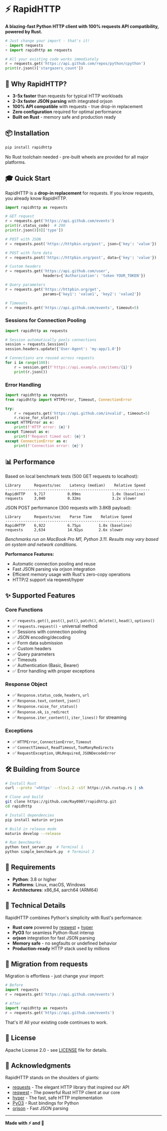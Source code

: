 # ⚡ RapidHTTP

**A blazing-fast Python HTTP client with 100% requests API compatibility, powered by Rust.**

```python
# Just change your import - that's it!
- import requests
+ import rapidhttp as requests

# All your existing code works immediately
r = requests.get('https://api.github.com/repos/python/cpython')
print(r.json()['stargazers_count'])
```

## 🚀 Why RapidHTTP?

- **3-5x faster** than requests for typical HTTP workloads
- **2-3x faster JSON parsing** with integrated orjson
- **100% API compatible** with requests - true drop-in replacement
- **Zero configuration** required for optimal performance
- **Built on Rust** - memory safe and production ready

## 📦 Installation

```bash
pip install rapidhttp
```

No Rust toolchain needed - pre-built wheels are provided for all major platforms.

## 🎓 Quick Start

RapidHTTP is a **drop-in replacement** for requests. If you know requests, you already know RapidHTTP.

```python
import rapidhttp as requests

# GET request
r = requests.get('https://api.github.com/events')
print(r.status_code)  # 200
print(r.json()[0]['type'])

# POST with JSON
r = requests.post('https://httpbin.org/post', json={'key': 'value'})

# POST with form data
r = requests.post('https://httpbin.org/post', data={'key': 'value'})

# Custom headers
r = requests.get('https://api.github.com/user',
                 headers={'Authorization': 'token YOUR_TOKEN'})

# Query parameters
r = requests.get('https://httpbin.org/get',
                 params={'key1': 'value1', 'key2': 'value2'})

# Timeouts
r = requests.get('https://api.github.com/events', timeout=5)
```

### Sessions for Connection Pooling

```python
import rapidhttp as requests

# Session automatically pools connections
session = requests.Session()
session.headers.update({'User-Agent': 'my-app/1.0'})

# Connections are reused across requests
for i in range(100):
    r = session.get(f'https://api.example.com/items/{i}')
    print(r.json())
```

### Error Handling

```python
import rapidhttp as requests
from rapidhttp import HTTPError, Timeout, ConnectionError

try:
    r = requests.get('https://api.github.com/invalid', timeout=5)
    r.raise_for_status()
except HTTPError as e:
    print(f'HTTP error: {e}')
except Timeout as e:
    print(f'Request timed out: {e}')
except ConnectionError as e:
    print(f'Connection error: {e}')
```

## 📊 Performance

Based on local benchmark tests (500 GET requests to localhost):

```
Library      Requests/sec    Latency (median)    Relative Speed
-----------------------------------------------------------------
RapidHTTP    9,717          0.09ms              1.0x (baseline)
requests     3,040          0.32ms              3.2x slower
```

JSON POST performance (300 requests with 3.8KB payload):

```
Library      Requests/sec    Parse Time    Relative Speed
---------------------------------------------------------
RapidHTTP    6,922          6.75μs        1.0x (baseline)
requests     2,634          14.92μs       2.6x slower
```

_Benchmarks run on MacBook Pro M1, Python 3.11. Results may vary based on system and network conditions._

**Performance Features:**

- Automatic connection pooling and reuse
- Fast JSON parsing via orjson integration
- Efficient memory usage with Rust's zero-copy operations
- HTTP/2 support via reqwest/hyper

## ✨ Supported Features

### Core Functions

- ✅ `requests.get()`, `post()`, `put()`, `patch()`, `delete()`, `head()`, `options()`
- ✅ `requests.request()` - universal method
- ✅ Sessions with connection pooling
- ✅ JSON encoding/decoding
- ✅ Form data submission
- ✅ Custom headers
- ✅ Query parameters
- ✅ Timeouts
- ✅ Authentication (Basic, Bearer)
- ✅ Error handling with proper exceptions

### Response Object

- ✅ `Response.status_code`, `headers`, `url`
- ✅ `Response.text`, `content`, `json()`
- ✅ `Response.raise_for_status()`
- ✅ `Response.ok`, `is_redirect`
- ✅ `Response.iter_content()`, `iter_lines()` for streaming

### Exceptions

- ✅ `HTTPError`, `ConnectionError`, `Timeout`
- ✅ `ConnectTimeout`, `ReadTimeout`, `TooManyRedirects`
- ✅ `RequestException`, `URLRequired`, `JSONDecodeError`

## 🛠 Building from Source

```bash
# Install Rust
curl --proto '=https' --tlsv1.2 -sSf https://sh.rustup.rs | sh

# Clone and build
git clone https://github.com/Ray0907/rapidhttp.git
cd rapidhttp

# Install dependencies
pip install maturin orjson

# Build in release mode
maturin develop --release

# Run benchmarks
python test_server.py  # Terminal 1
python simple_benchmark.py  # Terminal 2
```

## 📝 Requirements

- **Python**: 3.8 or higher
- **Platforms**: Linux, macOS, Windows
- **Architectures**: x86_64, aarch64 (ARM64)

## 🔧 Technical Details

RapidHTTP combines Python's simplicity with Rust's performance:

- **Rust core** powered by [reqwest](https://github.com/seanmonstar/reqwest) + [hyper](https://github.com/hyperium/hyper)
- **PyO3** for seamless Python-Rust interop
- **orjson** integration for fast JSON parsing
- **Memory safe** - no segfaults or undefined behavior
- **Production-ready** HTTP stack used by millions

## 🤝 Migration from requests

Migration is effortless - just change your import:

```python
# Before
import requests
r = requests.get('https://api.github.com/events')

# After
import rapidhttp as requests
r = requests.get('https://api.github.com/events')
```

That's it! All your existing code continues to work.

## 📄 License

Apache License 2.0 - see [LICENSE](LICENSE) file for details.

## 🙏 Acknowledgments

RapidHTTP stands on the shoulders of giants:

- [requests](https://github.com/psf/requests) - The elegant HTTP library that inspired our API
- [reqwest](https://github.com/seanmonstar/reqwest) - The powerful Rust HTTP client at our core
- [hyper](https://github.com/hyperium/hyper) - The fast, safe HTTP implementation
- [PyO3](https://github.com/PyO3/pyo3) - Rust bindings for Python
- [orjson](https://github.com/ijl/orjson) - Fast JSON parsing

---

**Made with ⚡ and 🦀**
